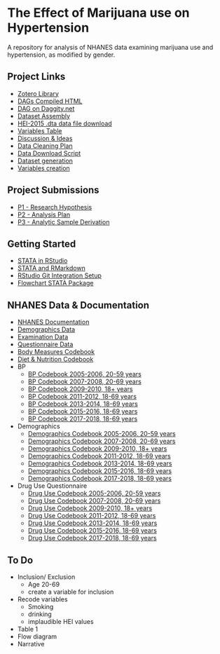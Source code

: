 # The Effect of Marijuana use on Hypertension
A repository for analysis of NHANES data examining marijuana use and hypertension, as modified by gender.

## Project Links

 * [Zotero Library](https://www.zotero.org/groups/4332547/cannabis_use__hypertension_-_epi_536)
 * [DAGs Compiled HTML](https://matthew-hoctor.github.io/Marijuana-HTN---EPI536/DAG.html)
 * [DAG on Daggity.net](http://dagitty.net/dags.html?id=DHjoMb#)
 * [Dataset Assembly](https://matthew-hoctor.github.io/Marijuana-HTN---EPI536/Dataset.html)
 * [HEI-2015 .dta data file download](https://github.com/matthew-hoctor/Marijuana-HTN---EPI536/blob/main/data/HEI2015R_00518.dta)
 * [Variables Table](https://docs.google.com/spreadsheets/d/1i8GbTjo4PRI1TzPGiHzXwNliISFwh2TPdQciPLfy830/edit#gid=0)
 * [Discussion & Ideas](https://docs.google.com/document/d/1t_8FqfcYVIMI_mKpDdhFYoWq-HbAZvgTPWsuXJigQXM/edit)
 * [Data Cleaning Plan](https://docs.google.com/document/d/13fL2GJl13hHvVIi2gTaqwxHL0G8jI0FdORji8mqZoAQ/edit)
 * [Data Download Script](https://matthew-hoctor.github.io/Marijuana-HTN---EPI536/Data_Download.html)
 * [Dataset generation](https://matthew-hoctor.github.io/Marijuana-HTN---EPI536/Dataset.html)
 * [Variables creation](https://matthew-hoctor.github.io/Marijuana-HTN---EPI536/Variables.html)
 
## Project Submissions

 * [P1 - Research Hypothesis](https://docs.google.com/document/d/1esZGLAKbPTJrz6zvrJ-1xNRxyqSH3nybW6i7Mtf3SCg/edit)
 * [P2 - Analysis Plan](https://docs.google.com/document/d/1nWiKf8g7Vi5TEQGirxIsV6bc-sPBX1ftXxgPAh7D3qI/edit)
 * [P3 - Analytic Sample Derivation](https://docs.google.com/document/d/1PQ5jV66IcMB9udq3kbU3LO_Ym2BZ7SkBW_SZbJ63FsA/edit)

## Getting Started

 * [STATA in RStudio](https://bookdown.org/yihui/rmarkdown-cookbook/eng-stata.html)
 * [STATA and RMarkdown](https://www.ssc.wisc.edu/~hemken/Stataworkshops/Stata%20and%20R%20Markdown/StataMarkdown.html)
 * [RStudio Git Integration Setup](https://happygitwithr.com/rstudio-git-github.html)
 * [Flowchart STATA Package](https://github.com/IsaacDodd/flowchart)

## NHANES Data & Documentation

 * [NHANES Documentation](https://wwwn.cdc.gov/nchs/nhanes/ContinuousNhanes/Default.aspx?BeginYear=2007)
 * [Demographics Data](https://wwwn.cdc.gov/nchs/nhanes/search/datapage.aspx?Component=Demographics&CycleBeginYear=2007)
 * [Examination Data](https://wwwn.cdc.gov/nchs/nhanes/search/datapage.aspx?Component=Examination&CycleBeginYear=2007)
 * [Questionnaire Data](https://wwwn.cdc.gov/nchs/nhanes/search/datapage.aspx?Component=Questionnaire&CycleBeginYear=2007)
 * [Body Measures Codebook](https://wwwn.cdc.gov/Nchs/Nhanes/2007-2008/BMX_E.htm)
 * [Diet & Nutrition Codebook](https://wwwn.cdc.gov/Nchs/Nhanes/2007-2008/DBQ_E.htm)
 * BP
   * [BP Codebook 2005-2006, 20-59 years](https://wwwn.cdc.gov/Nchs/Nhanes/2005-2006/BPX_D.htm)
   * [BP Codebook 2007-2008, 20-69 years](https://wwwn.cdc.gov/Nchs/Nhanes/2007-2008/BPX_E.htm)
   * [BP Codebook 2009-2010, 18+ years](https://wwwn.cdc.gov/Nchs/Nhanes/2009-2010/BPX_F.htm)
   * [BP Codebook 2011-2012, 18-69 years](https://wwwn.cdc.gov/Nchs/Nhanes/2011-2012/BPX_G.htm)
   * [BP Codebook 2013-2014, 18-69 years](https://wwwn.cdc.gov/Nchs/Nhanes/2013-2014/BPX_H.htm)
   * [BP Codebook 2015-2016, 18-69 years](https://wwwn.cdc.gov/Nchs/Nhanes/2015-2016/BPX_I.htm)
   * [BP Codebook 2017-2018, 18-69 years](https://wwwn.cdc.gov/Nchs/Nhanes/2017-2018/BPX_J.htm)
 * Demographics
   * [Demographics Codebook 2005-2006, 20-59 years](https://wwwn.cdc.gov/Nchs/Nhanes/2005-2006/DEMO_D.htm)
   * [Demographics Codebook 2007-2008, 20-69 years](https://wwwn.cdc.gov/Nchs/Nhanes/2007-2008/DEMO_E.htm)
   * [Demographics Codebook 2009-2010, 18+ years](https://wwwn.cdc.gov/Nchs/Nhanes/2009-2010/DEMO_F.htm)
   * [Demographics Codebook 2011-2012, 18-69 years](https://wwwn.cdc.gov/Nchs/Nhanes/2011-2012/DEMO_G.htm)
   * [Demographics Codebook 2013-2014, 18-69 years](https://wwwn.cdc.gov/Nchs/Nhanes/2013-2014/DEMO_H.htm)
   * [Demographics Codebook 2015-2016, 18-69 years](https://wwwn.cdc.gov/Nchs/Nhanes/2015-2016/DEMO_I.htm)
   * [Demographics Codebook 2017-2018, 18-69 years](https://wwwn.cdc.gov/Nchs/Nhanes/2017-2018/DEMO_J.htm)
 * Drug Use Questionnaire
   * [Drug Use Codebook 2005-2006, 20-59 years](https://wwwn.cdc.gov/Nchs/Nhanes/2005-2006/DUQ_D.htm)
   * [Drug Use Codebook 2007-2008, 20-69 years](https://wwwn.cdc.gov/Nchs/Nhanes/2007-2008/DUQ_E.htm)
   * [Drug Use Codebook 2009-2010, 18+ years](https://wwwn.cdc.gov/Nchs/Nhanes/2009-2010/DUQ_F.htm)
   * [Drug Use Codebook 2011-2012, 18-69 years](https://wwwn.cdc.gov/Nchs/Nhanes/2011-2012/DUQ_G.htm)
   * [Drug Use Codebook 2013-2014, 18-69 years](https://wwwn.cdc.gov/Nchs/Nhanes/2013-2014/DUQ_H.htm)
   * [Drug Use Codebook 2015-2016, 18-69 years](https://wwwn.cdc.gov/Nchs/Nhanes/2015-2016/DUQ_I.htm)
   * [Drug Use Codebook 2017-2018, 18-69 years](https://wwwn.cdc.gov/Nchs/Nhanes/2017-2018/DUQ_J.htm)
 
## To Do

 * Inclusion/ Exclusion
   * Age 20-69
   * create a variable for inclusion
 * Recode variables
   * Smoking
   * drinking
   * implaudible HEI values
 * Table 1
 * Flow diagram
 * Narrative